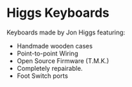 # Higgs Keyboards

Keyboards made by Jon Higgs featuring:

- Handmade wooden cases
- Point-to-point Wiring
- Open Source Firmware (T.M.K.)
- Completely repairable.
- Foot Switch ports
